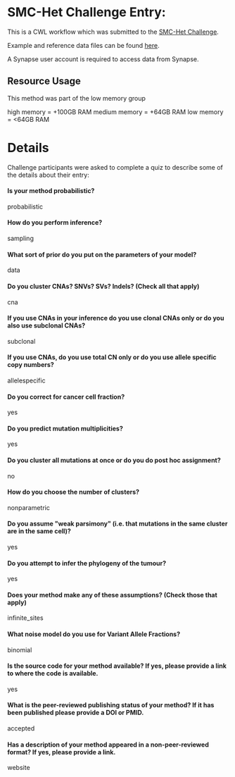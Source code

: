 SMC-Het Challenge Entry: 
========================================================

This is a CWL workflow which was submitted to the [SMC-Het Challenge](https://www.synapse.org/#!Synapse:syn2813581/wiki/303137).

Example and reference data files can be found [here](https://www.synapse.org/#!Synapse:syn2813581/files/).

A Synapse user account is required to access data from Synapse.


Resource Usage
--------------------------------------------------------

This method was part of the low memory group

high memory = +100GB RAM
medium memory = +64GB RAM
low memory = <64GB RAM


Details
========================================================

Challenge participants were asked to complete a quiz to describe some of the
details about their entry:


#### Is your method probabilistic?

probabilistic


#### How do you perform inference?

sampling


#### What sort of prior do you put on the parameters of your model?

data


#### Do you cluster CNAs? SNVs? SVs? Indels? (Check all that apply)

cna


#### If you use CNAs in your inference do you use clonal CNAs only or do you also use subclonal CNAs?

subclonal


#### If you use CNAs, do you use total CN only or do you use allele specific copy numbers?

allelespecific


#### Do you correct for cancer cell fraction?

yes


#### Do you predict mutation multiplicities?

yes


#### Do you cluster all mutations at once or do you do post hoc assignment?

no


#### How do you choose the number of clusters?

nonparametric


#### Do you assume "weak parsimony" (i.e. that mutations in the same cluster are in the same cell)?

yes


#### Do you attempt to infer the phylogeny of the tumour?

yes


#### Does your method make any of these assumptions? (Check those that apply)

infinite_sites


#### What noise model do you use for Variant Allele Fractions?

binomial


#### Is the source code for your method available?  If yes, please provide a link to where the code is available.

yes


#### What is the peer-reviewed publishing status of your method?  If it has been published please provide a DOI or PMID.

accepted


#### Has a description of your method appeared in a non-peer-reviewed format?  If yes, please provide a link.

website

